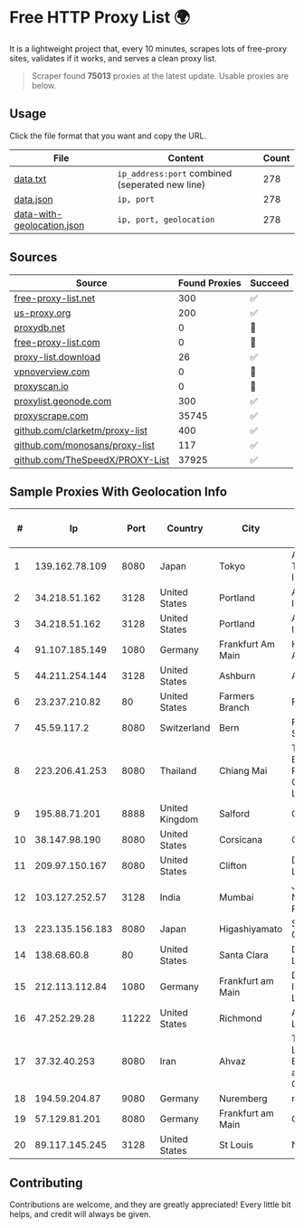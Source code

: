 
# Free HTTP Proxy List 🌍

It is a lightweight project that, every 10 minutes, scrapes lots of free-proxy sites, validates if it works, and serves a clean proxy list.


> Scraper found **75013** proxies at the latest update. Usable proxies are below.

## Usage

Click the file format that you want and copy the URL.


|File|Content|Count|
|----|-------|-----|
|[data.txt](https://raw.githubusercontent.com/themiralay/Proxy-List-World/master/data.txt)|`ip_address:port` combined (seperated new line)|278|
|[data.json](https://raw.githubusercontent.com/themiralay/Proxy-List-World/master/data.json)|`ip, port`|278|
|[data-with-geolocation.json](https://raw.githubusercontent.com/themiralay/Proxy-List-World/master/data-with-geolocation.json)|`ip, port, geolocation`|278|

## Sources

|Source|Found Proxies|Succeed|
|------|-------------|-------|
|[free-proxy-list.net](https://free-proxy-list.net)|300|✅|
|[us-proxy.org](https://www.us-proxy.org)|200|✅|
|[proxydb.net](http://proxydb.net)|0|🚫|
|[free-proxy-list.com](https://free-proxy-list.com/?page=&port=&type%5B%5D=http&type%5B%5D=https&up_time=0&search=Search)|0|🚫|
|[proxy-list.download](https://www.proxy-list.download/HTTP)|26|✅|
|[vpnoverview.com](https://vpnoverview.com/privacy/anonymous-browsing/free-proxy-servers)|0|🚫|
|[proxyscan.io](https://www.proxyscan.io)|0|🚫|
|[proxylist.geonode.com](https://proxylist.geonode.com/api/proxy-list?limit=300&page=1&sort_by=lastChecked&sort_type=desc&protocols=http,https)|300|✅|
|[proxyscrape.com](https://api.proxyscrape.com/v2/?request=displayproxies&protocol=http&timeout=10000&country=all&ssl=all&anonymity=all)|35745|✅|
|[github.com/clarketm/proxy-list](https://raw.githubusercontent.com/clarketm/proxy-list/master/proxy-list-raw.txt)|400|✅|
|[github.com/monosans/proxy-list](https://raw.githubusercontent.com/monosans/proxy-list/main/proxies/http.txt)|117|✅|
|[github.com/TheSpeedX/PROXY-List](https://raw.githubusercontent.com/TheSpeedX/PROXY-List/master/http.txt)|37925|✅|


## Sample Proxies With Geolocation Info

|#|Ip|Port|Country|City|Internet Service Provider|
|-|--|----|-------|----|-------------------------|
|1|139.162.78.109|8080|Japan|Tokyo|Akamai Technologies, Inc.|
|2|34.218.51.162|3128|United States|Portland|Amazon.com, Inc.|
|3|34.218.51.162|3128|United States|Portland|Amazon.com, Inc.|
|4|91.107.185.149|1080|Germany|Frankfurt Am Main|Hetzner Online AG|
|5|44.211.254.144|3128|United States|Ashburn|Amazon.com|
|6|23.237.210.82|80|United States|Farmers Branch|FDCservers.net|
|7|45.59.117.2|8080|Switzerland|Bern|FranTech Solutions|
|8|223.206.41.253|8080|Thailand|Chiang Mai|Triple T Broadband Public Company Limited|
|9|195.88.71.201|8888|United Kingdom|Salford|OVH SAS|
|10|38.147.98.190|8080|United States|Corsicana|Corsicana ISD|
|11|209.97.150.167|8080|United States|Clifton|DigitalOcean, LLC|
|12|103.127.252.57|3128|India|Mumbai|Juweriyah Networks Private Limited|
|13|223.135.156.183|8080|Japan|Higashiyamato|So-net Corporation|
|14|138.68.60.8|80|United States|Santa Clara|DigitalOcean, LLC|
|15|212.113.112.84|1080|Germany|Frankfurt am Main|DpkgSoft International Limited|
|16|47.252.29.28|11222|United States|Richmond|Alibaba Cloud LLC|
|17|37.32.40.253|8080|Iran|Ahvaz|Toloe Rayaneh Loghman Educational and Cultural Co.|
|18|194.59.204.87|9080|Germany|Nuremberg|netcup GmbH|
|19|57.129.81.201|8080|Germany|Frankfurt am Main|OVH SAS|
|20|89.117.145.245|3128|United States|St Louis|Nubes, LLC|



## Contributing

Contributions are welcome, and they are greatly appreciated! Every
little bit helps, and credit will always be given.

